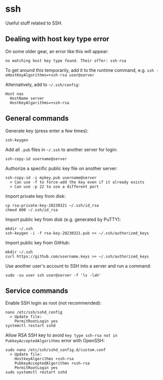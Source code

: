 # ssh

Useful stuff related to SSH.

## Dealing with host key type error

On some older gear, an error like this will appear:

`no matching host key type found. Their offer: ssh-rsa`

To get around this temporarily, add it to the runtime command, e.g. `ssh -oHostKeyAlgorithms=+ssh-rsa user@server`

Alternatively, add to `~/.ssh/config`:

    Host nas
      HostName server
      HostKeyAlgorithms=+ssh-rsa

## General commands

Generate key (press enter a few times):

    ssh-keygen

Add all `.pub` files in `~/.ssh` to another server for login:

    ssh-copy-id username@server

Authorize a specific public key file on another server:

    ssh-copy-id -i mykey.pub username@server
      > Can use -f to force-add the key even if it already exists
      > Can use -p 22 to use a different port

Import private key from disk:

    cp rsa-private-key-20230321 ~/.ssh/id_rsa
    chmod 600 ~/.ssh/id_rsa

Import public key from disk (e.g. generated by PuTTY):

    mkdir ~/.ssh
    ssh-keygen -i -f rsa-key-20230321.pub >> ~/.ssh/authorized_keys

Import public key from GitHub:

    mkdir ~/.ssh
    curl https://github.com/username.keys >> ~/.ssh/authorized_keys

Use another user's account to SSH into a server and run a command:

    sudo -su user ssh user@server -f 'ls -lah'

## Service commands

Enable SSH login as root (not recommended):

    nano /etc/ssh/sshd_config
      > Update file:
        PermitRootLogin yes
    systemctl restart sshd

Allow RSA SSH key to avoid `key type ssh-rsa not in PubkeyAcceptedAlgorithms` error with OpenSSH:

    sudo nano /etc/ssh/sshd_config.d/custom.conf
      > Update file:
        HostkeyAlgorithms +ssh-rsa
        PubkeyAcceptedAlgorithms +ssh-rsa
        PermitRootLogin yes
    sudo systemctl restart sshd

